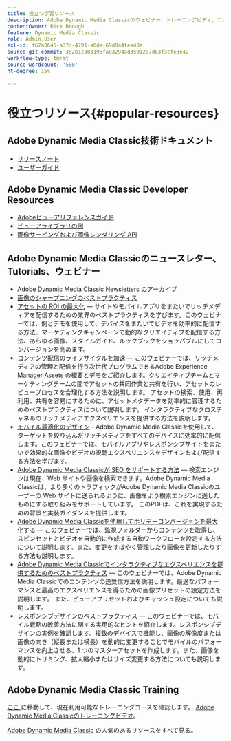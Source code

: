 ```yaml
---
title: 役立つ学習リソース
description: Adobe Dynamic Media Classicのウェビナー、トレーニングビデオ、ニュースレター、ベストプラクティス情報および開発者向けリソースへのリンクです。
contentOwner: Rick Brough
feature: Dynamic Media Classic
role: Admin,User
exl-id: f67a0645-a37d-4791-a0da-69d844fea40e
source-git-commit: 352b1c383195fa03294ad3501207d63f3cfe3e42
workflow-type: tm+mt
source-wordcount: '580'
ht-degree: 15%

---
```


# 役立つリソース{#popular-resources}

## Adobe Dynamic Media Classic技術ドキュメント

* [リリースノート](https://experienceleague.adobe.com/docs/dynamic-media-developer-resources/release-notes/s7rn2017.html)
* [ユーザーガイド](introduction.md)

## Adobe Dynamic Media Classic Developer Resources

* [Adobeビューアリファレンスガイド](https://experienceleague.adobe.com/docs/dynamic-media-developer-resources.html)
* [ビューアライブラリの例](https://landing.adobe.com/en/na/dynamic-media/ctir-2755/live-demos.html)
* [画像サービングおよび画像レンダリング API](https://experienceleague.adobe.com/docs/dynamic-media-developer-resources.html)

## Adobe Dynamic Media Classicのニュースレター、Tutorials、ウェビナー

* [Adobe Dynamic Media Classic Newsletters のアーカイブ](/help/dynamic-media-newsletter.md)
* [画像のシャープニングのベストプラクティス](/help/assets/s7_sharpening_images.pdf)
* [アセットの ROI の最大化](https://adobecustomersuccess.adobeconnect.com/p5ar3hfrrec/?launcher=false&amp;fcsContent=true&amp;pbMode=normal&amp;proto=true)  — サイトやモバイルアプリをまたいでリッチメディアを配信するための業界のベストプラクティスを学びます。このウェビナーでは、例とデモを使用して、デバイスをまたいでビデオを効率的に配信する方法、マーケティングキャンペーンで動的なクリエイティブを配信する方法、あらゆる画像、スタイルガイド、ルックブックをショッパブルにしてコンバージョンを高めます。
* [コンテンツ配信のライフサイクルを加速](https://adobecustomersuccess.adobeconnect.com/p88ducm9pqv/)  — このウェビナーでは、リッチメディアの管理と配信を行う次世代プログラムであるAdobe Experience Manager Assets の概要とデモをご紹介します。クリエイティブチームとマーケティングチームの間でアセットの共同作業と共有を行い、アセットのレビュープロセスを合理化する方法を説明します。 アセットの検索、使用、再利用、共有を容易にするために、アセットメタデータを効率的に管理するためのベストプラクティスについて説明します。 インタラクティブなクロスチャネルのリッチメディアエクスペリエンスを提供する方法を説明します。
* [モバイル最適化のデザイン](https://adobecustomersuccess.adobeconnect.com/p6oqd3wydif/?launcher=false&amp;fcsContent=true&amp;pbMode=normal&amp;proto=true)  - Adobe Dynamic Media Classicを使用して、ターゲットを絞り込んだリッチメディアをすべてのデバイスに効率的に配信します。このウェビナーでは、モバイルアプリやレスポンシブサイトをまたいで効果的な画像やビデオの視聴エクスペリエンスをデザインおよび配信する方法を学びます。
* [Adobe Dynamic Media Classicが SEO をサポートする方法](/help/assets/s7_seo.pdf)  — 検索エンジンは現在、Web サイトや画像を検索できます。Adobe Dynamic Media Classicは、より多くのトラフィックがAdobe Dynamic Media Classicのユーザーの Web サイトに送られるように、画像をより検索エンジンに適したものにする取り組みをサポートしています。 このPDFは、これを実現するための背景と実装ガイダンスを提供します。
* [Adobe Dynamic Media Classicを使用してホリデーコンバージョンを最大化する](https://adobecustomersuccess.adobeconnect.com/p32n1yr85c9/?proto=true)  — このウェビナーでは、監視フォルダーからコンテンツを取得し、スピンセットとビデオを自動的に作成する自動ワークフローを設定する方法について説明します。また、変更をすばやく管理したり画像を更新したりする方法も説明します。
* [Adobe Dynamic Media Classicでインタラクティブなエクスペリエンスを提供するためのベストプラクティス](https://seminars.adobeconnect.com/p7wb8ej3u6d/)  — このウェビナーでは、Adobe Dynamic Media Classicでのコンテンツの送受信方法を説明します。最適なパフォーマンスと最高のエクスペリエンスを得るための画像プリセットの設定方法を説明します。 また、ビューアプリセットおよびキャッシュ設定についても説明します。
* [レスポンシブデザインのベストプラクティス](https://offers.adobe.com/en/na/marketing/landings/_40458_responsive_design_live_on_demand_webinar.html)  — このウェビナーでは、モバイル戦略の改善方法に関する実用的なヒントを紹介します。レスポンシブデザインの実例を確認します。複数のデバイスで機能し、画像の解像度または画像の向き（縦長または横長）を動的に変更することでモバイルのパフォーマンスを向上させる、1 つのマスターアセットを作成します。また、画像を動的にトリミング、拡大縮小またはサイズ変更する方法についても説明します。

## Adobe Dynamic Media Classic Training

[ ここ ](https://training.adobe.com/training/courses.html#product=adobe-scene7) に移動して、現在利用可能なトレーニングコースを確認します。
[Adobe Dynamic Media Classicのトレーニングビデオ](https://experienceleague.adobe.com/docs/dynamic-media-classic/using/intro/training-videos.html#intro)。

[Adobe Dynamic Media Classic](home.md) の人気のあるリソースをすべて見る。
